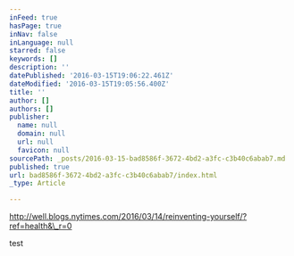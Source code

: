 ```yaml
---
inFeed: true
hasPage: true
inNav: false
inLanguage: null
starred: false
keywords: []
description: ''
datePublished: '2016-03-15T19:06:22.461Z'
dateModified: '2016-03-15T19:05:56.400Z'
title: ''
author: []
authors: []
publisher:
  name: null
  domain: null
  url: null
  favicon: null
sourcePath: _posts/2016-03-15-bad8586f-3672-4bd2-a3fc-c3b40c6abab7.md
published: true
url: bad8586f-3672-4bd2-a3fc-c3b40c6abab7/index.html
_type: Article

---
```

http://well.blogs.nytimes.com/2016/03/14/reinventing-yourself/?ref=health&\_r=0

test
